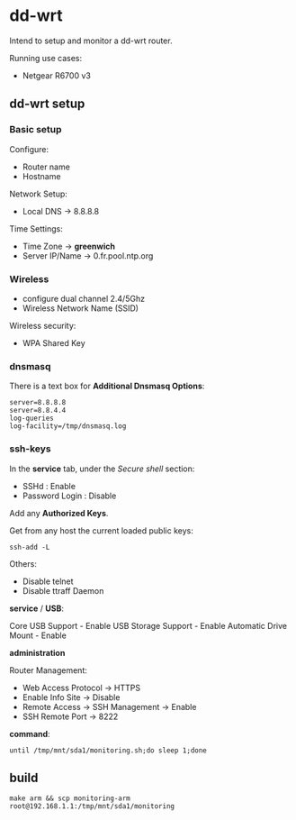 # dd-wrt

Intend to setup and monitor a dd-wrt router.

Running use cases: 
* Netgear R6700 v3

## dd-wrt setup

### Basic setup

Configure: 
* Router name
* Hostname

Network Setup:
* Local DNS -> 8.8.8.8

Time Settings:
* Time Zone -> **greenwich**
* Server IP/Name -> 0.fr.pool.ntp.org

### Wireless

* configure dual channel 2.4/5Ghz
* Wireless Network Name (SSID)

Wireless security:

* WPA Shared Key

### dnsmasq

There is a text box for __Additional Dnsmasq Options__:
```text
server=8.8.8.8
server=8.8.4.4
log-queries
log-facility=/tmp/dnsmasq.log
```

### ssh-keys

In the **service** tab, under the *Secure shell* section:

* SSHd : Enable
* Password Login : Disable

Add any **Authorized Keys**.

Get from any host the current loaded public keys:
```shell script
ssh-add -L
```

Others:

* Disable telnet
* Disable ttraff Daemon

**service** / **USB**:

Core USB Support - Enable
USB Storage Support - Enable 
Automatic Drive Mount - Enable

**administration**

Router Management:

* Web Access Protocol -> HTTPS
* Enable Info Site -> Disable
* Remote Access -> SSH Management -> Enable
* SSH Remote Port -> 8222


**command**:

```shell script
until /tmp/mnt/sda1/monitoring.sh;do sleep 1;done
``` 


## build

```shell script
make arm && scp monitoring-arm root@192.168.1.1:/tmp/mnt/sda1/monitoring
```
